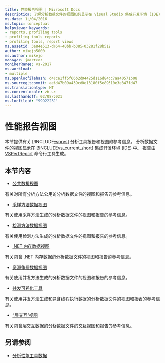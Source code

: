 ```yaml
---
title: 性能报告视图 | Microsoft Docs
description: 了解分析数据文件的视图如何显示在 Visual Studio 集成开发环境 (IDE) 中。
ms.date: 11/04/2016
ms.topic: conceptual
helpviewer_keywords:
- reports, profiling tools
- profiling tools reports
- profiling tools, report views
ms.assetid: 3e84e513-dc64-40bb-b385-03281f28b519
author: mikejo5000
ms.author: mikejo
manager: jmartens
monikerRange: vs-2017
ms.workload:
- multiple
ms.openlocfilehash: d40ce1ff5f66b2d04425d116d84dc7aa40571b08
ms.sourcegitcommit: ae6d47b09a439cd0e13180f5e89510e3e347fd47
ms.translationtype: HT
ms.contentlocale: zh-CN
ms.lasthandoff: 02/08/2021
ms.locfileid: "99922231"
---
```

# <a name="performance-report-views"></a>性能报告视图
本节提供有关 [!INCLUDE[vsprvs](../code-quality/includes/vsprvs_md.md)] 分析工具报告和视图的参考信息。 分析数据文件的视图显示在 [!INCLUDE[vs_current_short](../code-quality/includes/vs_current_short_md.md)] 集成开发环境 (IDE) 中。 报告由 [VSPerfReport](../profiling/vsperfreport.md) 命令行工具生成。

## <a name="in-this-section"></a>本节内容
- [公共数据视图](../profiling/common-data-views.md)

 有关对所有分析方法公用的分析数据文件的视图和报告的参考信息。

- [采样方法数据视图](../profiling/profiler-sampling-method-data-views.md)

 有关使用采样方法生成的分析数据文件的视图和报告的参考信息。

- [检测方法数据视图](../profiling/instrumentation-method-data-views.md)

 有关使用检测方法生成的分析数据文件的视图和报告的参考信息。

- [.NET 内存数据视图](../profiling/dotnet-memory-data-views.md)

 有关包含 .NET 内存数据的分析数据文件的视图和报告的参考信息。

- [资源争用数据视图](../profiling/resource-contention-data-views.md)

 有关使用并发方法生成的分析数据文件的视图和报告的参考信息。

- [并发可视化工具](../profiling/concurrency-visualizer.md)

 有关使用并发方法生成和包含线程执行数据的分析数据文件的视图和报表的参考信息。

- [“层交互”视图](../profiling/tier-interactions-view.md)

 有关包含层交互数据的分析数据文件的交互视图和报告的参考信息。

## <a name="see-also"></a>另请参阅
- [分析性能工具数据](../profiling/analyzing-performance-tools-data.md)
